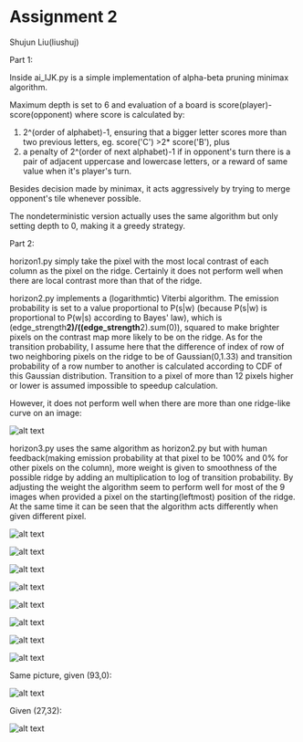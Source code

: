 # Assignment 2
Shujun Liu(liushuj)


Part 1:

Inside ai_IJK.py is a simple implementation of alpha-beta pruning minimax algorithm.

Maximum depth is set to 6 and evaluation of a board is score(player)-score(opponent) where score is calculated by:
1. 2^(order of alphabet)-1, ensuring that a bigger letter scores more than two previous letters, eg. score('C') >2* score('B'), plus
2. a penalty of 2^(order of next alphabet)-1 if in opponent's turn there is a pair of adjacent uppercase and lowercase letters, 
or a reward of same value when it's player's turn.

Besides decision made by minimax, it acts aggressively by trying to merge opponent's tile whenever possible. 

The nondeterministic version actually uses the same algorithm but only setting depth to 0, making it a greedy strategy.

Part 2:

horizon1.py simply take the pixel with the most local contrast of each column as the pixel on the ridge.
Certainly it does not perform well when there are local contrast more than that of the ridge.

horizon2.py implements a (logarithmtic) Viterbi algorithm.
The emission probability is set to a value proportional to P(s|w) (because P(s|w) is proportional to P(w|s) according to Bayes' law), 
which is (edge_strength**2)/((edge_strength**2).sum(0)), squared to make brighter pixels on the contrast map more likely to be on the ridge.
As for the transition probability, I assume here that the difference of index of row of two neighboring pixels on the ridge to be of Gaussian(0,1.33) and transition probability of a row number to another is calculated according to CDF of this Gaussian distribution. Transition to a pixel of more than 12 pixels higher or lower is assumed impossible to speedup calculation.

However, it does not perform well when there are more than one ridge-like curve on an image:

![alt text](https://github.iu.edu/cs-b551-fa2019/liushuj-a2/blob/master/part2/output.jpg?raw=true)

horizon3.py uses the same algorithm as horizon2.py but with human feedback(making emission probability at that pixel to be 100% and 0% for other pixels on the column), more weight is given to smoothness of the possible ridge by adding an multiplication to log of transition probability.
By adjusting the weight the algorithm seem to perform well for most of the 9 images when provided a pixel on the starting(leftmost) position of the ridge. At the same time it can be seen that the algorithm acts differently when given different pixel.

![alt text](https://github.com/liu-shuj/ML-and-AI-codes/blob/master/ai_a2_minimax_hmm/part2/output1.jpg?raw=true)

![alt text](https://github.com/liu-shuj/ML-and-AI-codes/blob/master/ai_a2_minimax_hmm/part2/output2.jpg?raw=true)

![alt text](https://github.com/liu-shuj/ML-and-AI-codes/blob/master/ai_a2_minimax_hmm/part2/output4.jpg?raw=true)

![alt text](https://github.com/liu-shuj/ML-and-AI-codes/blob/master/ai_a2_minimax_hmm/part2/output5.jpg?raw=true)

![alt text](https://github.com/liu-shuj/ML-and-AI-codes/blob/master/ai_a2_minimax_hmm/part2/output6.jpg?raw=true)

![alt text](https://github.com/liu-shuj/ML-and-AI-codes/blob/master/ai_a2_minimax_hmm/part2/output7.jpg?raw=true)

![alt text](https://github.com/liu-shuj/ML-and-AI-codes/blob/master/ai_a2_minimax_hmm/part2/output8.jpg?raw=true)

![alt text](https://github.com/liu-shuj/ML-and-AI-codes/blob/master/ai_a2_minimax_hmm/part2/output9.jpg?raw=true)

Same picture, given (93,0):

![alt text](https://github.com/liu-shuj/ML-and-AI-codes/blob/master/ai_a2_minimax_hmm/part2/output3.jpg?raw=true)

Given (27,32):

![alt text](https://github.com/liu-shuj/ML-and-AI-codes/blob/master/ai_a2_minimax_hmm/part2/output3_1.jpg?raw=true)
